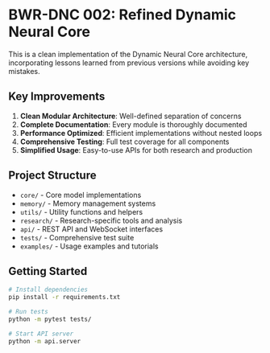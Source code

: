 # BWR-DNC 002: Refined Dynamic Neural Core

This is a clean implementation of the Dynamic Neural Core architecture, incorporating lessons learned from previous versions while avoiding key mistakes.

## Key Improvements

1. **Clean Modular Architecture**: Well-defined separation of concerns
2. **Complete Documentation**: Every module is thoroughly documented
3. **Performance Optimized**: Efficient implementations without nested loops
4. **Comprehensive Testing**: Full test coverage for all components
5. **Simplified Usage**: Easy-to-use APIs for both research and production

## Project Structure

- `core/` - Core model implementations
- `memory/` - Memory management systems
- `utils/` - Utility functions and helpers
- `research/` - Research-specific tools and analysis
- `api/` - REST API and WebSocket interfaces
- `tests/` - Comprehensive test suite
- `examples/` - Usage examples and tutorials

## Getting Started

```bash
# Install dependencies
pip install -r requirements.txt

# Run tests
python -m pytest tests/

# Start API server
python -m api.server
```